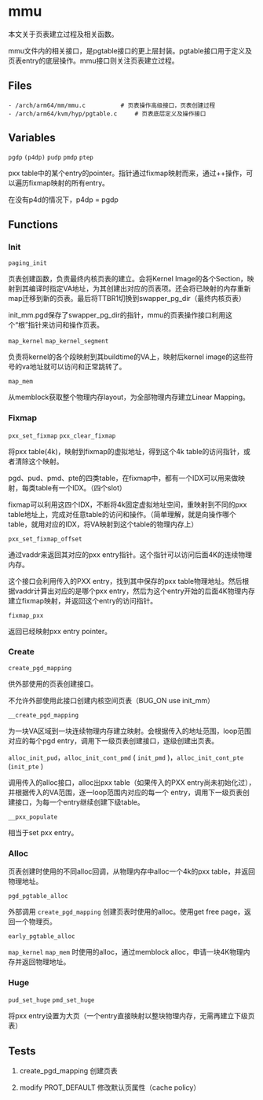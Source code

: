 # mmu

本文关于页表建立过程及相关函数。

mmu文件内的相关接口，是pgtable接口的更上层封装。pgtable接口用于定义及页表entry的底层操作。mmu接口则关注页表建立过程。

## Files

```
- /arch/arm64/mm/mmu.c			# 页表操作高级接口，页表创建过程
- /arch/arm64/kvm/hyp/pgtable.c		# 页表底层定义及操作接口
```

## Variables

`pgdp` `(p4dp)` `pudp` `pmdp` `ptep`

pxx table中的某个entry的pointer。指针通过fixmap映射而来，通过++操作，可以遍历fixmap映射的所有entry。

在没有p4d的情况下，p4dp = pgdp

## Functions

### Init

`paging_init`

页表创建函数，负责最终内核页表的建立。会将Kernel Image的各个Section，映射到其编译时指定VA地址，为其创建出对应的页表项。还会将已映射的内存重新map迁移到新的页表。最后将TTBR1切换到swapper_pg_dir（最终内核页表）

init_mm.pgd保存了swapper_pg_dir的指针，mmu的页表操作接口利用这个“根”指针来访问和操作页表。

`map_kernel` `map_kernel_segment`

负责将kernel的各个段映射到其buildtime的VA上，映射后kernel image的这些符号的va地址就可以访问和正常跳转了。

`map_mem`

从memblock获取整个物理内存layout，为全部物理内存建立Linear Mapping。

### Fixmap

`pxx_set_fixmap` `pxx_clear_fixmap`

将pxx table(4k)，映射到fixmap的虚拟地址，得到这个4k table的访问指针，或者清除这个映射。

pgd、pud、pmd、pte的四类table，在fixmap中，都有一个IDX可以用来做映射，每类table有一个IDX。（四个slot）

fixmap可以利用这四个IDX，不断将4k固定虚拟地址空间，重映射到不同的pxx table地址上，完成对任意table的访问和操作。（简单理解，就是向操作哪个table，就用对应的IDX，将VA映射到这个table的物理内存上）

`pxx_set_fixmap_offset`

通过vaddr来返回其对应的pxx entry指针。这个指针可以访问后面4K的连续物理内存。

这个接口会利用传入的PXX entry，找到其中保存的pxx table物理地址。然后根据vaddr计算出对应的是哪个pxx entry，然后为这个entry开始的后面4K物理内存建立fixmap映射，并返回这个entry的访问指针。

`fixmap_pxx`

返回已经映射pxx entry pointer。

### Create

`create_pgd_mapping` 

供外部使用的页表创建接口。

不允许外部使用此接口创建内核空间页表（BUG_ON use init_mm）

`__create_pgd_mapping`

为一块VA区域到一块连续物理内存建立映射。会根据传入的地址范围，loop范围对应的每个pgd entry，调用下一级页表创建接口，逐级创建出页表。

`alloc_init_pud`，`alloc_init_cont_pmd` ( `init_pmd` )，`alloc_init_cont_pte` (`init_pte` )

调用传入的alloc接口，alloc出pxx table（如果传入的PXX entry尚未初始化过），并根据传入的VA范围，逐一loop范围内对应的每一个 entry，调用下一级页表创建接口，为每一个entry继续创建下级table。

`__pxx_populate`

相当于set pxx entry。

### Alloc

页表创建时使用的不同alloc回调，从物理内存中alloc一个4k的pxx table，并返回物理地址。

`pgd_pgtable_alloc` 

外部调用 `create_pgd_mapping` 创建页表时使用的alloc。使用get free page，返回一个物理页。

`early_pgtable_alloc`

`map_kernel` `map_mem` 时使用的alloc，通过memblock alloc，申请一块4K物理内存并返回物理地址。

### Huge

`pud_set_huge` `pmd_set_huge`

将pxx entry设置为大页（一个entry直接映射以整块物理内存，无需再建立下级页表）

## Tests

1. create_pgd_mapping 创建页表

2. modify PROT_DEFAULT 修改默认页属性（cache policy）